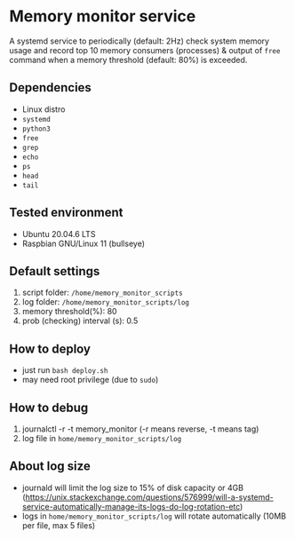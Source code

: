 
# Memory monitor service
A systemd service to periodically (default: 2Hz) check system memory usage and record top 10 memory consumers (processes) & output of `free` command when a memory threshold (default: 80%) is exceeded.

## Dependencies
- Linux distro
- `systemd`
- `python3`
- `free`
- `grep`
- `echo`
- `ps`
- `head`
- `tail`

## Tested environment
- Ubuntu 20.04.6 LTS
- Raspbian GNU/Linux 11 (bullseye)

## Default settings
1. script folder: `/home/memory_monitor_scripts`
2. log folder: `/home/memory_monitor_scripts/log`
3. memory threshold(%): 80
4. prob (checking) interval (s): 0.5

## How to deploy
- just run `bash deploy.sh`
- may need root privilege (due to `sudo`)

## How to debug
1. journalctl -r -t memory_monitor  (-r means reverse, -t means tag)
2. log file in `home/memory_monitor_scripts/log`

## About log size
- journald will limit the log size to 15% of disk capacity or 4GB
(https://unix.stackexchange.com/questions/576999/will-a-systemd-service-automatically-manage-its-logs-do-log-rotation-etc)
- logs in `home/memory_monitor_scripts/log` will rotate automatically (10MB per file, max 5 files)